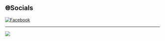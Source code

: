 
## 🌐Socials
[![Facebook](https://img.shields.io/badge/Facebook-%231877F2.svg?logo=Facebook&logoColor=white)](https://facebook.com/https://www.facebook.com/toann1208) 


---
[![](https://visitcount.itsvg.in/api?id=NNT1208PT173&icon=0&color=0)](https://visitcount.itsvg.in)
